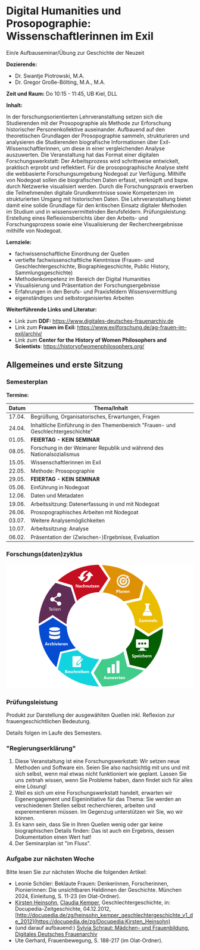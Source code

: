 <!--

author: Swantje Piotrowski, Gregor Große-Bölting
email:  ggb@informatik.uni-kiel.de
version: 0.1
language: en
narrator: UK English Female

-->

# Digital Humanities und Prosopographie: Wissenschaftlerinnen im Exil

Ein/e Aufbauseminar/Übung zur Geschichte der Neuzeit

**Dozierende:**

* Dr. Swantje Piotrowski, M.A.
* Dr. Gregor Große-Bölting, M.A., M.A.

**Zeit und Raum:** Do 10:15 - 11:45, UB Kiel, DLL

**Inhalt:**

In der forschungsorientierten Lehrveranstaltung setzen sich die Studierenden mit der Prosopographie als Methode zur Erforschung historischer Personenkollektive auseinander. Aufbauend auf den theoretischen Grundlagen der Prosopographie sammeln, strukturieren und analysieren die Studierenden biografische Informationen über Exil-Wissenschaftlerinnen, um diese in einer vergleichenden Analyse auszuwerten. Die Veranstaltung hat das Format einer digitalen Forschungswerkstatt: Der Arbeitsprozess wird schrittweise entwickelt, praktisch erprobt und reflektiert. Für die prosopographische Analyse steht die webbasierte Forschungsumgebung Nodegoat zur Verfügung. Mithilfe von Nodegoat sollen die biografischen Daten erfasst, verknüpft und bspw. durch Netzwerke visualisiert werden. Durch die Forschungspraxis erwerben die Teilnehmenden digitale Grundkenntnisse sowie Kompetenzen im strukturierten Umgang mit historischen Daten. Die Lehrveranstaltung bietet damit eine solide Grundlage für den kritischen Einsatz digitaler Methoden im Studium und in wissensvermittelnden Berufsfeldern. Prüfungsleistung: Erstellung eines Reflexionsberichts über den Arbeits- und Forschungsprozess sowie eine Visualisierung der Rechercheergebnisse mithilfe von Nodegoat. 

**Lernziele:**

* fachwissenschaftliche Einordnung der Quellen
* vertiefte fachwissenschaftliche Kenntnisse (Frauen- und Geschlechtergeschichte, Biographiegeschichte, Public History, Sammlungsgeschichte)
* Methodenkompetenz im Bereich der Digital Humanities
* Visualisierung und Präsentation der Forschungsergebnisse
* Erfahrungen in den Berufs- und Praxisfeldern Wissensvermittlung
* eigenständiges und selbstorganisiertes Arbeiten

**Weiterführende Links und Literatur:**

* Link zum **DDF:** https://www.digitales-deutsches-frauenarchiv.de
* Link zum **Frauen im Exil:** https://www.exilforschung.de/ag-frauen-im-exil/archiv/
* Link zum **Center for the History of Women Philosophers and Scientists**: https://historyofwomenphilosophers.org/

## Allgemeines und erste Sitzung

### Semesterplan

**Termine:**

| Datum  | Thema/Inhalt                                      | 
|--------|---------------------------------------------------|
| 17.04. | Begrüßung, Organisatorisches, Erwartungen, Fragen |           
| 24.04. | Inhaltliche Einführung in den Themenbereich "Frauen- und Geschlechtergeschichte" | 
| 01.05. | **FEIERTAG - KEIN SEMINAR** | 
| 08.05. | Forschung in der Weimarer Republik und während des Nationalsozialismus |
| 15.05. | Wissenschaftlerinnen im Exil |
| 22.05. | Methode: Prosopographie |
| 29.05. | **FEIERTAG - KEIN SEMINAR**  |
| 05.06. | Einführung in Nodegoat |
| 12.06. | Daten und Metadaten |
| 19.06. | Arbeitssitzung: Datenerfassung in und mit Nodegoat |
| 26.06. | Prosopographisches Arbeiten mit Nodegoat |
| 03.07. | Weitere Analysemöglichkeiten |
| 10.07. | Arbeitssitzung: Analyse |
| 06.02. | Präsentation der (Zwischen-)Ergebnisse, Evaluation |

### Forschungs(daten)zyklus

![Forschungsdatenzyklus](img/csm_FDZyklus_de_2022_f6d41ddace.png "© SZF TU Berlin, CC BY 4.0")

### Prüfungsleistung

Produkt zur Darstellung der ausgewählten Quellen inkl. Reflexion zur frauengeschichtlichen Bedeutung.

Details folgen im Laufe des Semesters.

### "Regierungserklärung"

1. Diese Veranstaltung ist eine Forschungswerkstatt: Wir setzen neue Methoden und Software ein. Seien Sie also nachsichtig mit uns und mit sich selbst, wenn mal etwas nicht funktioniert wie geplant. Lassen Sie uns zeitnah wissen, wenn Sie Probleme haben, dann findet sich für alles eine Lösung!
2. Weil es sich um eine Forschungswerkstatt handelt, erwarten wir Eigenengagement und Eigeninitiative für das Thema: Sie werden an verschiedenen Stellen selbst recherchieren, arbeiten und experementieren müssen. Im Gegenzug unterstützen wir Sie, wo wir können.
3. Es kann sein, dass Sie in Ihren Quellen wenig oder gar keine biographischen Details finden: Das ist auch ein Ergebnis, dessen Dokumentation einen Wert hat!
4. Der Seminarplan ist "im Fluss".

### Aufgabe zur nächsten Woche

Bitte lesen Sie zur nächsten Woche die folgenden Artikel:

* Leonie Schöler: Beklaute Frauen: Denkerinnen, Forscherinnen, Pionierinnen: Die unsichtbaren Heldinnen der Geschichte. München 2024, Einleitung, S. 11-23 (im Olat-Ordner).
* [Kirsten Heinsohn](https://docupedia.de/zg/Docupedia:Kirsten_Heinsohn "Docupedia:Kirsten Heinsohn"), [Claudia Kemper](https://docupedia.de/zg/Docupedia:Claudia_Kemper "Docupedia:Claudia Kemper"), Geschlechtergeschichte, in: Docupedia-Zeitgeschichte, 04.12.2012, [http://docupedia.de/zg/heinsohn_kemper_geschlechtergeschichte_v1_de_2012](https://docupedia.de/zg/Docupedia:Kirsten_Heinsohn)
* (und darauf aufbauend:) [Sylvia Schraut: Mädchen- und Frauenbildung, Digitales Deutsches Frauenarchiv](https://www.digitales-deutsches-frauenarchiv.de/themen/maedchen-und-frauenbildung)
* Ute Gerhard, Frauenbewegung, S. 188-217 (im Olat-Ordner).
